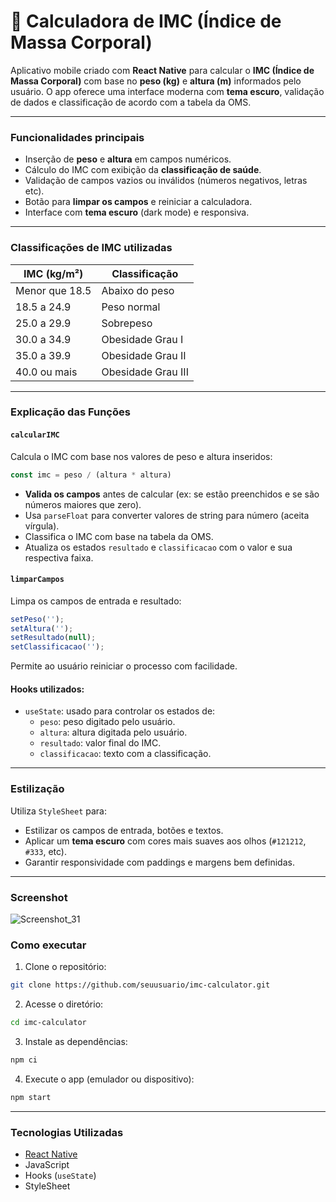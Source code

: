 
# 📱 Calculadora de IMC (Índice de Massa Corporal)

Aplicativo mobile criado com **React Native** para calcular o **IMC (Índice de Massa Corporal)** com base no **peso (kg)** e **altura (m)** informados pelo usuário. O app oferece uma interface moderna com **tema escuro**, validação de dados e classificação de acordo com a tabela da OMS.

---

### Funcionalidades principais

- Inserção de **peso** e **altura** em campos numéricos.
- Cálculo do IMC com exibição da **classificação de saúde**.
- Validação de campos vazios ou inválidos (números negativos, letras etc).
- Botão para **limpar os campos** e reiniciar a calculadora.
- Interface com **tema escuro** (dark mode) e responsiva.

---

### Classificações de IMC utilizadas

| IMC (kg/m²)        | Classificação         |
|--------------------|-----------------------|
| Menor que 18.5     | Abaixo do peso        |
| 18.5 a 24.9        | Peso normal           |
| 25.0 a 29.9        | Sobrepeso             |
| 30.0 a 34.9        | Obesidade Grau I      |
| 35.0 a 39.9        | Obesidade Grau II     |
| 40.0 ou mais       | Obesidade Grau III    |

---

### Explicação das Funções

#### `calcularIMC`
Calcula o IMC com base nos valores de peso e altura inseridos:
```js
const imc = peso / (altura * altura)
```
- **Valida os campos** antes de calcular (ex: se estão preenchidos e se são números maiores que zero).
- Usa `parseFloat` para converter valores de string para número (aceita vírgula).
- Classifica o IMC com base na tabela da OMS.
- Atualiza os estados `resultado` e `classificacao` com o valor e sua respectiva faixa.

#### `limparCampos`
Limpa os campos de entrada e resultado:
```js
setPeso('');
setAltura('');
setResultado(null);
setClassificacao('');
```
Permite ao usuário reiniciar o processo com facilidade.

#### Hooks utilizados:
- `useState`: usado para controlar os estados de:
  - `peso`: peso digitado pelo usuário.
  - `altura`: altura digitada pelo usuário.
  - `resultado`: valor final do IMC.
  - `classificacao`: texto com a classificação.

---

### Estilização

Utiliza `StyleSheet` para:
- Estilizar os campos de entrada, botões e textos.
- Aplicar um **tema escuro** com cores mais suaves aos olhos (`#121212`, `#333`, etc).
- Garantir responsividade com paddings e margens bem definidas.

---

### Screenshot
![Screenshot_31](https://github.com/user-attachments/assets/b5551fa4-bbb2-4b00-8441-c923ec6e7768)


### Como executar

1. Clone o repositório:
```bash
git clone https://github.com/seuusuario/imc-calculator.git
```

2. Acesse o diretório:
```bash
cd imc-calculator
```

3. Instale as dependências:
```bash
npm ci
```

4. Execute o app (emulador ou dispositivo):
```bash
npm start

```

---

### Tecnologias Utilizadas

- [React Native](https://reactnative.dev/)
- JavaScript
- Hooks (`useState`)
- StyleSheet
